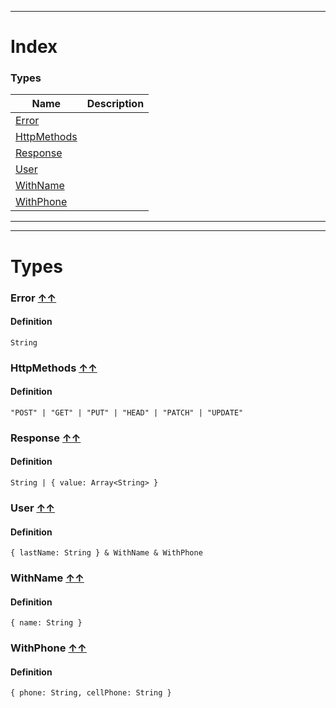 

__________________________________________

# Index




### Types
| Name | Description|
|------|------------|
|[Error](#error-index ) | |
|[HttpMethods](#httpmethods-index ) | |
|[Response](#response-index ) | |
|[User](#user-index ) | |
|[WithName](#withname-index ) | |
|[WithPhone](#withphone-index ) | |







__________________________________________





__________________________________________

# Types

### **Error** [↑↑](#index )


#### Definition

```dataweave
String
```


### **HttpMethods** [↑↑](#index )


#### Definition

```dataweave
"POST" | "GET" | "PUT" | "HEAD" | "PATCH" | "UPDATE"
```


### **Response** [↑↑](#index )


#### Definition

```dataweave
String | { value: Array<String> }
```


### **User** [↑↑](#index )


#### Definition

```dataweave
{ lastName: String } & WithName & WithPhone
```


### **WithName** [↑↑](#index )


#### Definition

```dataweave
{ name: String }
```


### **WithPhone** [↑↑](#index )


#### Definition

```dataweave
{ phone: String, cellPhone: String }
```





